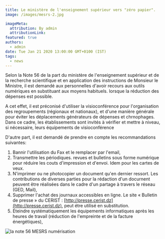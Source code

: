 ```yaml
---
title: Le ministère de l'enseignement supérieur vers "zéro papier".
image: /images/mesrs-2.jpg

imageMeta:
  attribution: By admin
  attributionLink:
featured: true
authors:
  - admin
date: Tue Jan 21 2020 13:00:00 GMT+0100 (IST)
tags:
  - news
---
```

Selon la Note 56 de la part du ministère de l'enseignement supérieur et de la recherche scientifique et en application des instructions de Monsieur le Ministre, il est demandé aux personnelles d'avoir recours aux outils numériques en substituant aux moyens habituels. lorsque la réduction des dépenses est possible.

A cet effet, il est préconisé d'utiliser la visioconférence pour l'organisation des regroupements (régionaux et nationaux), et d'une manière générale pour éviter les déplacements générateurs de dépenses et chrnophages. Dans ce cadre, les établissements sont invités à vérifier et mettre à niveau, si nécessaire, leurs équipements de visioconférence

D'autre part, il est demandé de prendre en compte les recommandations suivantes:
1. Bannir l'utilisation du Fax et le remplacer par l'email,
2. Transmettre les périodiques. revues et bulletins sous forme numérique pour réduire les couts d'impression et d'envoi. Idem pour les cartes de veux.
3. N'imprimer ou ne photocopier un document qu'en dernier ressort. Les contributions de diverses parties pour la rédaction d'un docurnent peuvent être réalisées dans le cadre d'un partage à travers le réseau (GED, Mail),
4. Supprimer l'achat des journaux accessibles en ligne. Le site « Bulletin de presse » du CERIST : [http://presse.cerist.dz](http://presse.cerist.dz), peut étre utilisé en substitution.
5. Éteindre systématiquement les équipements informatiques après les heures de travail (réduction de l'empreinte et de la facture énergétiques),

![la note 56 MESRS numérisation](/images/note-56-utilisation-des-outils-numeriques.jpg)
